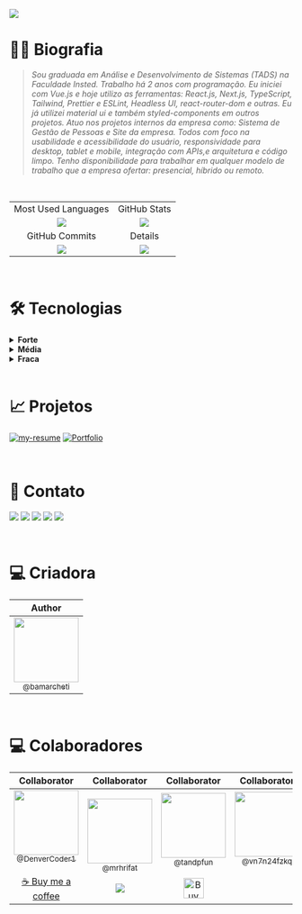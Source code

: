 [![](https://readme-typing-svg.demolab.com?font=Fira+Code&weight=700&size=25&pause=1000&color=A259FF&vCenter=true&random=false&width=610&height=60&lines=Ol%C3%A1%2C+eu+sou+a+B%C3%A1rbara!++%F0%9F%91%8B%F0%9F%93%9A%F0%9F%92%9C)](https://git.io/typing-svg)

# 👩🏻 Biografia

> *Sou graduada em Análise e Desenvolvimento de Sistemas (TADS) na Faculdade Insted. Trabalho há 2 anos com programação. Eu iniciei com Vue.js e hoje utilizo as ferramentas: React.js, Next.js, TypeScript, Tailwind, Prettier e ESLint, Headless UI, react-router-dom e outras. Eu já utilizei material ui e também styled-components em outros projetos. Atuo nos projetos internos da empresa como: Sistema de Gestão de Pessoas e Site da empresa. Todos com foco na usabilidade e acessibilidade do usuário, responsividade para desktop, tablet e mobile, integração com APIs,e arquitetura e código limpo. Tenho disponibilidade para trabalhar em qualquer modelo de trabalho que a empresa ofertar: presencial, híbrido ou remoto.*

<br />

|   |   |
|:---:|:---:|
|Most Used Languages|GitHub Stats|
| ![](https://github-readme-stats.vercel.app/api/top-langs/?username=Bamarcheti&layout=compact&langs_count=7&theme=radical) | ![](https://github-readme-stats.vercel.app/api?username=Bamarcheti&show_icons=true&theme=radical) |
  |GitHub Commits|Details|
| ![](http://github-profile-summary-cards.vercel.app/api/cards/productive-time?username=Bamarcheti&theme=radical&utcOffset=-8) | ![](http://github-profile-summary-cards.vercel.app/api/cards/profile-details?username=Bamarcheti&theme=radical) |

<br />


# 🛠 Tecnologias
<details align="left">
  <summary><strong>Forte</strong></summary> 
  <img src="https://img.shields.io/badge/GIT-E44C30?style=for-the-badge&logo=git&logoColor=white" />
  <img src="https://img.shields.io/badge/HTML5-E34F26?style=for-the-badge&logo=html5&logoColor=white" />
  <img src="https://img.shields.io/badge/CSS3-1572B6?style=for-the-badge&logo=css3&logoColor=white" />
</details>

<details align="left">
  <summary><strong>Média</strong></summary> 
  <img src="https://img.shields.io/badge/React-20232A?style=for-the-badge&logo=react&logoColor=61DAFB" />
  <img src="https://img.shields.io/badge/next.js-000000?style=for-the-badge&logo=nextdotjs&logoColor=white" />
  <img src="https://img.shields.io/badge/JavaScript-323330?style=for-the-badge&logo=javascript&logoColor=F7DF1E" />
  <img src="https://img.shields.io/badge/TypeScript-007ACC?style=for-the-badge&logo=typescript&logoColor=white" />
  <img src="https://img.shields.io/badge/Tailwind_CSS-38B2AC?style=for-the-badge&logo=tailwind-css&logoColor=white" />
  <img src="https://img.shields.io/badge/prettier-1A2C34?style=for-the-badge&logo=prettier&logoColor=F7BA3E" />
  <img src="https://img.shields.io/badge/eslint-3A33D1?style=for-the-badge&logo=eslint&logoColor=white" />
</details>

<details align="left">
  <summary><strong>Fraca</strong></summary>
  <img src="https://img.shields.io/badge/React_Native-20232A?style=for-the-badge&logo=react&logoColor=61DAFB" />
  <img src="https://img.shields.io/badge/Vue.js-35495E?style=for-the-badge&logo=vuedotjs&logoColor=4FC08D" />
  <img src="https://img.shields.io/badge/Node.js-339933?style=for-the-badge&logo=nodedotjs&logoColor=white" />
  <img src="https://img.shields.io/badge/nestjs-E0234E?style=for-the-badge&logo=nestjs&logoColor=white" />
  <img src="https://img.shields.io/badge/Microsoft%20SQL%20Server-CC2927?style=for-the-badge&logo=microsoft%20sql%20server&logoColor=white" />
  <img src="https://img.shields.io/badge/Material%20UI-007FFF?style=for-the-badge&logo=mui&logoColor=white" />
</details>

<br />

# 📈 Projetos
[![my-resume](https://github-readme-stats.vercel.app/api/pin/?username=bamarcheti&repo=my-resume)](https://github.com/bamarcheti/my-resume)
[![Portfolio](https://github-readme-stats.vercel.app/api/pin/?username=bamarcheti&repo=portfolio)](https://github.com/bamarcheti/portfolio)

<br />

# 💜 Contato
[![](https://skillicons.dev/icons?i=vercel&perline=1)](https://my-resume-bamarcheti.vercel.app/)
[![](https://skillicons.dev/icons?i=discord&perline=1)](https://discord.com/channels/@ba_marcheti#3824)
[![](https://skillicons.dev/icons?i=instagram&perline=1)](https://www.instagram.com/ba_marcheti)
[![](https://skillicons.dev/icons?i=linkedin&perline=1)](https://www.linkedin.com/in/barbara-marcheti-fiorin/)
[![](https://skillicons.dev/icons?i=gmail&perline=1)](bmarchetifiorin@gmail.com)

<br />

# 💻 Criadora

|  Author
| :----: |
| [<img src="https://github.com/bamarcheti.png?size=115" width=115><br><sub>@bamarcheti</sub>](https://github.com/bamarcheti) |

<br />

# 💻 Colaboradores

|  Collaborator  |  Collaborator  |  Collaborator  |  Collaborator  |
| :----: | :----: | :----: | :----: |
| [<img src="https://github.com/DenverCoder1.png?size=115" width=115><br><sub>@DenverCoder1</sub>](https://github.com/DenverCoder1) <br><br> [☕ Buy me a coffee](https://ko-fi.com/jlawrence) | [<img src="https://github.com/mrhrifat.png?size=250" width=115><br><sub>@mrhrifat</sub>](https://github.com/mrhrifat) <br><br> [![](https://img.shields.io/badge/Buy_Me_A_Coffee-FFDD00?style=for-the-badge&logo=buy-me-a-coffee&logoColor=black)](https://buymeacoffee.com/mrhrifat) | [<img src="https://github.com/tandpfun.png?size=250" width=115><br><sub>@tandpfun</sub>](https://github.com/tandpfun) <br><br> <a href='https://ko-fi.com/Q5Q860KQ2' target='_blank'><img height='36' style='border:0px;height:36px;' src='https://cdn.ko-fi.com/cdn/kofi1.png?v=3' border='0' alt='Buy Me a Coffee at ko-fi.com' /></a> | [<img src="https://github.com/vn7n24fzkq.png?size=250" width=115><br><sub>@vn7n24fzkq</sub>](https://github.com/vn7n24fzkq) <br><br><br><br> |
